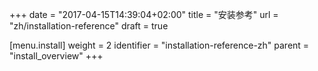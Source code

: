 +++
date = "2017-04-15T14:39:04+02:00"
title = "安装参考"
url = "zh/installation-reference"
draft = true

[menu.install]
  weight = 2
  identifier = "installation-reference-zh"
  parent = "install_overview"
+++
